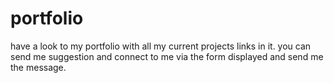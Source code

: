 # portfolio
have a look to my portfolio with all my current projects links in it. you can send me suggestion and connect to me via the form displayed and send me the message. 
